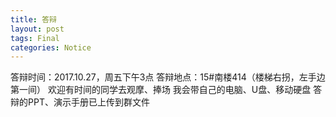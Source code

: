 ```yaml
---
title: 答辩
layout: post
tags: Final
categories: Notice
---
```

答辩时间：2017.10.27，周五下午3点
答辩地点：15#南楼414（楼梯右拐，左手边第一间）
欢迎有时间的同学去观摩、捧场
我会带自己的电脑、U盘、移动硬盘
答辩的PPT、演示手册已上传到群文件